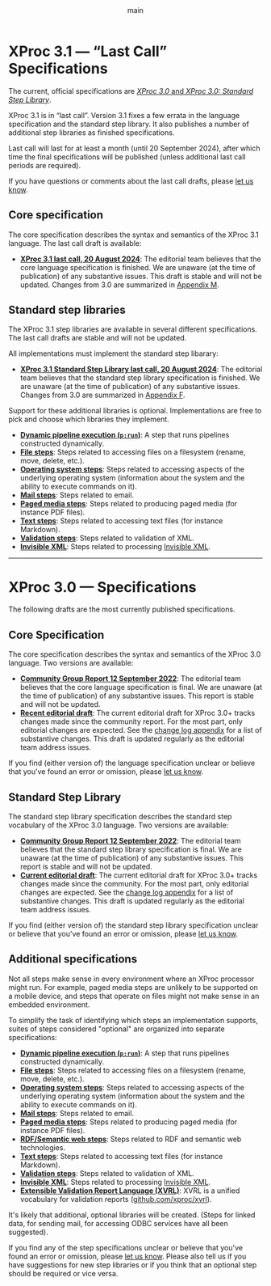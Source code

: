 <pubmeta>
<header>main</header>
<title>XProc - Specifications</title>
</pubmeta>

# XProc 3.1 — “Last Call” Specifications

The current, official specifications are [_XProc 3.0_ and _XProc 3.0: Standard Step Library_](#current).

XProc 3.1 is in “last call”. Version 3.1 fixes a few errata in the language
specification and the standard step library. It also publishes a number of additional step
libraries as finished specifications.

Last call will last for at least a month (until 20 September 2024), after which
time the final specifications will be published (unless additional last call
periods are required).

If you have questions or comments about the last call drafts, please
[let us know](https://github.com/xproc/3.0-specification/issues).

## Core specification

The core specification describes the syntax and semantics of the XProc 3.1
language. The last call draft is available:

* **[XProc 3.1 last call, 20 August 2024](https://spec.xproc.org/lastcall-2024-08/head/xproc/)**: The
editorial team believes that the core language specification is finished. We are
unaware (at the time of publication) of any substantive issues. This draft is
stable and will not be updated. Changes from 3.0 are summarized in
[Appendix M](https://spec.xproc.org/lastcall-2024-08/head/xproc/#changelog).

## Standard step libraries

The XProc 3.1 step libraries are available in several different specifications. The
last call drafts are stable and will not be updated.

All implementations must implement the standard step libarary:

* **[XProc 3.1 Standard Step Library last call, 20 August 2024](https://spec.xproc.org/lastcall-2024-08/head/steps/)**: The editorial team believes that the standard step library specification is finished.
We are unaware (at the time of publication) of any substantive issues.
Changes from 3.0 are summarized in
[Appendix F](https://spec.xproc.org/lastcall-2024-08/head/steps/#changelog).

Support for these additional libraries is optional. Implementations are free to pick
and choose which libraries they implement.

* **[Dynamic pipeline execution (`p:run`)](https://spec.xproc.org/lastcall-2024-08/head/run/)**: A step that runs pipelines constructed dynamically.
* **[File steps](https://spec.xproc.org/lastcall-2024-08/head/file/)**: Steps related to accessing files on a filesystem (rename, move, delete, etc.).
* **[Operating system steps](https://spec.xproc.org/lastcall-2024-08/head/os/)**: Steps related to accessing aspects of the underlying operating system (information about the system and the ability to execute commands on it).
* **[Mail steps](https://spec.xproc.org/lastcall-2024-08/head/mail/)**: Steps related to email.
* **[Paged media steps](https://spec.xproc.org/lastcall-2024-08/head/paged-media/)**: Steps related to producing paged media (for instance PDF files).
* **[ Text steps](https://spec.xproc.org/lastcall-2024-08/head/text/)**: Steps related to accessing text files (for instance Markdown).
* **[ Validation steps](https://spec.xproc.org/lastcall-2024-08/head/validation/)**: Steps related to validation of XML.
* **[ Invisible XML](https://spec.xproc.org/lastcall-2024-08/head/ixml/)**: Steps related to processing [Invisible XML](https://invisiblexml.org/).

---

<a name="current"></a>
# XProc 3.0 — Specifications

The following drafts are the most currently published specifications.

## Core Specification

The core specification describes the syntax and semantics of the XProc&#160;3.0 language. Two versions are available:

* **[Community Group Report 12 September 2022](https://spec.xproc.org/3.0/xproc/)**: The editorial team believes that the core language specification is final. We are unaware (at the time of publication) of any substantive issues. This report is stable and will not be updated.
* **[Recent editorial draft](https://spec.xproc.org/master/head/xproc/)**: The current editorial draft for XProc 3.0+ tracks changes made since the community report. For the most part, only editorial changes are expected. See the [change log appendix](https://spec.xproc.org/master/head/xproc/#changelog) for a list of substantive changes. This draft is updated regularly as the editorial team address issues.

If you find (either version of) the language specification unclear or believe
that you've found an error or omission, please [let us know](https://github.com/xproc/3.0-specification/issues).


## Standard Step Library

The standard step library specification describes the standard step vocabulary of the XProc&#160;3.0 language. Two versions are available:

* **[Community Group Report 12 September 2022](https://spec.xproc.org/3.0/steps/)**: The editorial team believes that the standard step library specification is final. We are unaware (at the time of publication) of any substantive issues. This report is stable and will not be updated.
* **[Current editorial draft](https://spec.xproc.org/master/head/steps/)**: The current editorial draft for XProc 3.0+ tracks changes made since the community. For the most part, only editorial changes are expected. See the [change log appendix](https://spec.xproc.org/master/head/steps/#changelog) for a list of substantive changes. This draft is updated regularly as the editorial team address issues.

If you find (either version of) the standard step library specification unclear or believe
that you've found an error or omission, please [let us know](https://github.com/xproc/3.0-steps/issues).

## Additional specifications

Not all steps make sense in every environment where an XProc processor might run. For example, paged media steps are unlikely to be supported on a mobile device, and steps that operate on files might not make sense in an embedded environment.

To simplify the task of identifying which steps an implementation supports, suites of steps considered "optional" are organized into separate specifications:

* **[Dynamic pipeline execution (`p:run`)](https://spec.xproc.org/master/head/run/)**: A step that runs pipelines constructed dynamically.
* **[File steps](https://spec.xproc.org/master/head/file/)**: Steps related to accessing files on a filesystem (rename, move, delete, etc.).
* **[Operating system steps](https://spec.xproc.org/master/head/os/)**: Steps related to accessing aspects of the underlying operating system (information about the system and the ability to execute commands on it).
* **[Mail steps](https://spec.xproc.org/master/head/mail/)**: Steps related to email.
* **[Paged media steps](https://spec.xproc.org/master/head/paged-media/)**: Steps related to producing paged media (for instance PDF files).
* **[RDF/Semantic web steps](https://spec.xproc.org/master/head/rdf/)**: Steps related to RDF and semantic web technologies.
* **[ Text steps](https://spec.xproc.org/master/head/text/)**: Steps related to accessing text files (for instance Markdown).
* **[ Validation steps](https://spec.xproc.org/master/head/validation/)**: Steps related to validation of XML.
* **[ Invisible XML](https://spec.xproc.org/master/head/ixml/)**: Steps related to processing [Invisible XML](https://invisiblexml.org/).
* **[Extensible Validation Report Language (XVRL)](https://spec.xproc.org/master/head/xvrl/)**: XVRL is a unified vocabulary for validation reports ([github.com/xproc/xvrl](github.com/xproc/xvrl)).



It's likely that additional, optional libraries will be created. (Steps for linked data, for sending mail, for accessing ODBC services have all been suggested).

If you find any of the step specifications unclear or believe that you've found an error or omission, please [let us know](https://github.com/xproc/3.0-steps/issues). Please also tell us if you have suggestions for new step libraries or if you think that an optional step should be required or vice versa.

